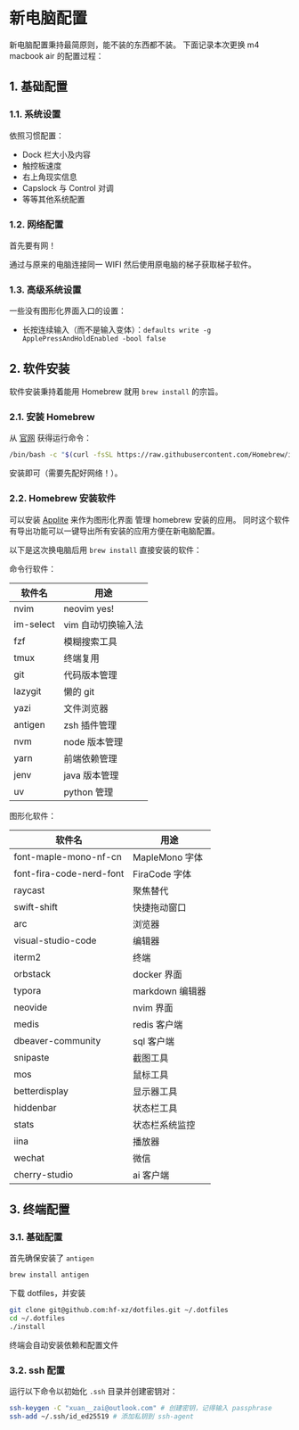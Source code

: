 # 新电脑配置

新电脑配置秉持最简原则，能不装的东西都不装。
下面记录本次更换 m4 macbook air 的配置过程：

## 1. 基础配置

### 1.1. 系统设置

依照习惯配置：

- Dock 栏大小及内容
- 触控板速度
- 右上角现实信息
- Capslock 与 Control 对调
- 等等其他系统配置

### 1.2. 网络配置

首先要有网！

通过与原来的电脑连接同一 WIFI 然后使用原电脑的梯子获取梯子软件。

### 1.3. 高级系统设置

一些没有图形化界面入口的设置：

- 长按连续输入（而不是输入变体）：`defaults write -g ApplePressAndHoldEnabled -bool false`

## 2. 软件安装

软件安装秉持着能用 Homebrew 就用 `brew install` 的宗旨。

### 2.1. 安装 Homebrew

从 [官网](https://brew.sh) 获得运行命令：

```sh
/bin/bash -c "$(curl -fsSL https://raw.githubusercontent.com/Homebrew/install/HEAD/install.sh)"
```

安装即可（需要先配好网络！）。

### 2.2. Homebrew 安装软件

可以安装 [Applite](https://github.com/milanvarady/Applite) 来作为图形化界面
管理 homebrew 安装的应用。
同时这个软件有导出功能可以一键导出所有安装的应用方便在新电脑配置。

以下是这次换电脑后用 `brew install` 直接安装的软件：

命令行软件：

| 软件名    | 用途               |
| --------- | ------------------ |
| nvim      | neovim yes!        |
| im-select | vim 自动切换输入法 |
| fzf       | 模糊搜索工具       |
| tmux      | 终端复用           |
| git       | 代码版本管理       |
| lazygit   | 懒的 git           |
| yazi      | 文件浏览器         |
| antigen   | zsh 插件管理       |
| nvm       | node 版本管理      |
| yarn      | 前端依赖管理       |
| jenv      | java 版本管理      |
| uv        | python 管理        |

图形化软件：

| 软件名                   | 用途            |
| ------------------------ | --------------- |
| font-maple-mono-nf-cn    | MapleMono 字体  |
| font-fira-code-nerd-font | FiraCode 字体   |
| raycast                  | 聚焦替代        |
| swift-shift              | 快捷拖动窗口    |
| arc                      | 浏览器          |
| visual-studio-code       | 编辑器          |
| iterm2                   | 终端            |
| orbstack                 | docker 界面     |
| typora                   | markdown 编辑器 |
| neovide                  | nvim 界面       |
| medis                    | redis 客户端    |
| dbeaver-community        | sql 客户端      |
| snipaste                 | 截图工具        |
| mos                      | 鼠标工具        |
| betterdisplay            | 显示器工具      |
| hiddenbar                | 状态栏工具      |
| stats                    | 状态栏系统监控  |
| iina                     | 播放器          |
| wechat                   | 微信            |
| cherry-studio            | ai 客户端       |

## 3. 终端配置

### 3.1. 基础配置

首先确保安装了 `antigen`

```sh
brew install antigen
```

下载 dotfiles，并安装

```sh
git clone git@github.com:hf-xz/dotfiles.git ~/.dotfiles
cd ~/.dotfiles
./install
```

终端会自动安装依赖和配置文件

### 3.2. ssh 配置

运行以下命令以初始化 `.ssh` 目录并创建密钥对：

```sh
ssh-keygen -C "xuan__zai@outlook.com" # 创建密钥，记得输入 passphrase
ssh-add ~/.ssh/id_ed25519 # 添加私钥到 ssh-agent
```
